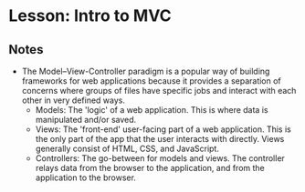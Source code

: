 # Lesson: Intro to MVC

## Notes

- The Model–View-Controller paradigm is a popular way of building frameworks for web applications because it provides a separation of concerns where groups of files have specific jobs and interact with each other in very defined ways.
  - Models: The 'logic' of a web application. This is where data is manipulated and/or saved.
  - Views: The 'front-end' user-facing part of a web application. This is the only part of the app that the user interacts with directly. Views generally consist of HTML, CSS, and JavaScript.
  - Controllers: The go-between for models and views. The controller relays data from the browser to the application, and from the application to the browser.
  